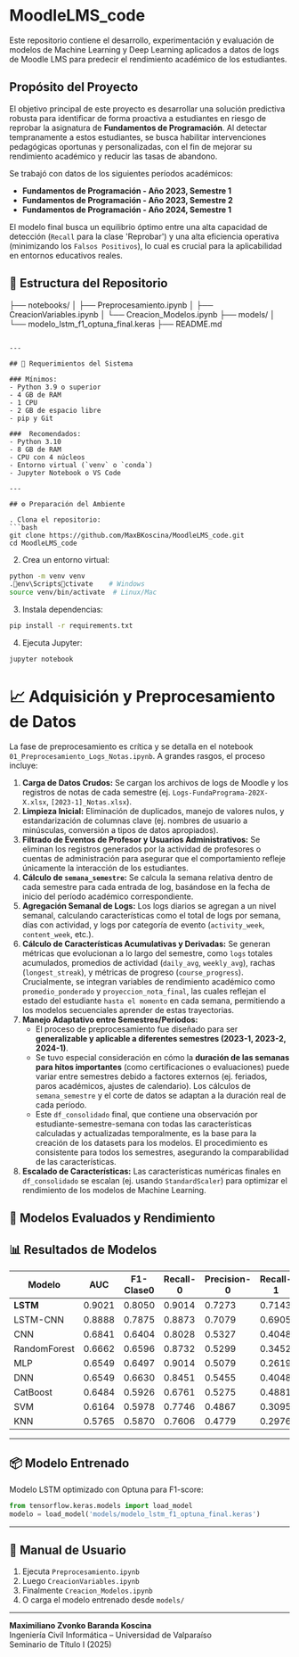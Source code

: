 # MoodleLMS_code


Este repositorio contiene el desarrollo, experimentación y evaluación de modelos de Machine Learning y Deep Learning aplicados a datos de logs de Moodle LMS para predecir el rendimiento académico de los estudiantes.

## Propósito del Proyecto

El objetivo principal de este proyecto es desarrollar una solución predictiva robusta para identificar de forma proactiva a estudiantes en riesgo de reprobar la asignatura de **Fundamentos de Programación**. Al detectar tempranamente a estos estudiantes, se busca habilitar intervenciones pedagógicas oportunas y personalizadas, con el fin de mejorar su rendimiento académico y reducir las tasas de abandono.

Se trabajó con datos de los siguientes períodos académicos:
* **Fundamentos de Programación - Año 2023, Semestre 1**
* **Fundamentos de Programación - Año 2023, Semestre 2**
* **Fundamentos de Programación - Año 2024, Semestre 1**

El modelo final busca un equilibrio óptimo entre una alta capacidad de detección (`Recall` para la clase 'Reprobar') y una alta eficiencia operativa (minimizando los `Falsos Positivos`), lo cual es crucial para la aplicabilidad en entornos educativos reales.

## 📂 Estructura del Repositorio

├── notebooks/
│   ├── Preprocesamiento.ipynb
│   ├── CreacionVariables.ipynb
│   └── Creacion_Modelos.ipynb
├── models/
│   └── modelo_lstm_f1_optuna_final.keras
├── README.md
```

---

## 🔧 Requerimientos del Sistema

### Mínimos:
- Python 3.9 o superior
- 4 GB de RAM
- 1 CPU
- 2 GB de espacio libre
- pip y Git

###  Recomendados:
- Python 3.10
- 8 GB de RAM
- CPU con 4 núcleos
- Entorno virtual (`venv` o `conda`)
- Jupyter Notebook o VS Code

---

## ⚙️ Preparación del Ambiente

. Clona el repositorio:
```bash
git clone https://github.com/MaxBKoscina/MoodleLMS_code.git
cd MoodleLMS_code
```

2. Crea un entorno virtual:
```bash
python -m venv venv
.env\Scriptsctivate    # Windows
source venv/bin/activate  # Linux/Mac
```

3. Instala dependencias:
```bash
pip install -r requirements.txt
```

4. Ejecuta Jupyter:
```bash
jupyter notebook
```

# 📈 Adquisición y Preprocesamiento de Datos

La fase de preprocesamiento es crítica y se detalla en el notebook `01_Preprocesamiento_Logs_Notas.ipynb`. A grandes rasgos, el proceso incluye:

1.  **Carga de Datos Crudos:** Se cargan los archivos de logs de Moodle y los registros de notas de cada semestre (ej. `Logs-FundaPrograma-202X-X.xlsx`, `[2023-1]_Notas.xlsx`).
2.  **Limpieza Inicial:** Eliminación de duplicados, manejo de valores nulos, y estandarización de columnas clave (ej. nombres de usuario a minúsculas, conversión a tipos de datos apropiados).
3.  **Filtrado de Eventos de Profesor y Usuarios Administrativos:** Se eliminan los registros generados por la actividad de profesores o cuentas de administración para asegurar que el comportamiento refleje únicamente la interacción de los estudiantes.
4.  **Cálculo de `semana_semestre`:** Se calcula la semana relativa dentro de cada semestre para cada entrada de log, basándose en la fecha de inicio del período académico correspondiente.
5.  **Agregación Semanal de Logs:** Los logs diarios se agregan a un nivel semanal, calculando características como el total de logs por semana, días con actividad, y logs por categoría de evento (`activity_week`, `content_week`, etc.).
6.  **Cálculo de Características Acumulativas y Derivadas:** Se generan métricas que evolucionan a lo largo del semestre, como `logs` totales acumulados, promedios de actividad (`daily_avg`, `weekly_avg`), rachas (`longest_streak`), y métricas de progreso (`course_progress`). Crucialmente, se integran variables de rendimiento académico como `promedio_ponderado` y `proyeccion_nota_final`, las cuales reflejan el estado del estudiante `hasta el momento` en cada semana, permitiendo a los modelos secuenciales aprender de estas trayectorias.
7.  **Manejo Adaptativo entre Semestres/Períodos:**
    * El proceso de preprocesamiento fue diseñado para ser **generalizable y aplicable a diferentes semestres (2023-1, 2023-2, 2024-1)**.
    * Se tuvo especial consideración en cómo la **duración de las semanas para hitos importantes** (como certificaciones o evaluaciones) puede variar entre semestres debido a factores externos (ej. feriados, paros académicos, ajustes de calendario). Los cálculos de `semana_semestre` y el corte de datos se adaptan a la duración real de cada período.
    * Este `df_consolidado` final, que contiene una observación por estudiante-semestre-semana con todas las características calculadas y actualizadas temporalmente, es la base para la creación de los datasets para los modelos. El procedimiento es consistente para todos los semestres, asegurando la comparabilidad de las características.
8.  **Escalado de Características:** Las características numéricas finales en `df_consolidado` se escalan (ej. usando `StandardScaler`) para optimizar el rendimiento de los modelos de Machine Learning.

## 🧠 Modelos Evaluados y Rendimiento


## 📊 Resultados de Modelos

| Modelo       | AUC    | F1-Clase0 | Recall-0 | Precision-0 | Recall-1 | Umbral |
|--------------|--------|-----------|----------|-------------|----------|--------|
| **LSTM**     | 0.9021 | 0.8050   | 0.9014  | 0.7273     | 0.7143   | 0.66   |
| LSTM-CNN     | 0.8888 | 0.7875   | 0.8873  | 0.7079     | 0.6905   | 0.60   |
| CNN          | 0.6841 | 0.6404   | 0.8028  | 0.5327     | 0.4048   | 0.66   |
| RandomForest | 0.6662 | 0.6596   | 0.8732  | 0.5299     | 0.3452   | 0.70   |
| MLP          | 0.6549 | 0.6497   | 0.9014  | 0.5079     | 0.2619   | 0.74   |
| DNN          | 0.6549 | 0.6630   | 0.8451  | 0.5455     | 0.4048   | 0.66   |
| CatBoost     | 0.6484 | 0.5926   | 0.6761  | 0.5275     | 0.4881   | 0.80   |
| SVM          | 0.6164 | 0.5978   | 0.7746  | 0.4867     | 0.3095   | 0.62   |
| KNN          | 0.5765 | 0.5870   | 0.7606  | 0.4779     | 0.2976   | 0.60   |

---
## 📦 Modelo Entrenado

Modelo LSTM optimizado con Optuna para F1-score:

```python
from tensorflow.keras.models import load_model
modelo = load_model('models/modelo_lstm_f1_optuna_final.keras')
```

---


## 📘 Manual de Usuario

1. Ejecuta `Preprocesamiento.ipynb`
2. Luego `CreacionVariables.ipynb`
3. Finalmente `Creacion_Modelos.ipynb`
4. O carga el modelo entrenado desde `models/`

---


**Maximiliano Zvonko Baranda Koscina**  
Ingeniería Civil Informática – Universidad de Valparaíso  
Seminario de Título I (2025)

